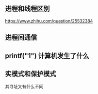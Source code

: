 ## 进程和线程区别

https://www.zhihu.com/question/25532384

## 进程间通信

## printf("1") 计算机发生了什么

## 实模式和保护模式

其寻址又有什么不同

